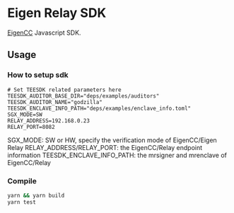 # Eigen Relay SDK

[EigenCC](https://github.com/ieigen/ieigen/tree/main/cc) Javascript SDK.

## Usage

### How to setup sdk

```
# Set TEESDK related parameters here
TEESDK_AUDITOR_BASE_DIR="deps/examples/auditors"
TEESDK_AUDITOR_NAME="godzilla"
TEESDK_ENCLAVE_INFO_PATH="deps/examples/enclave_info.toml"
SGX_MODE=SW
RELAY_ADDRESS=192.168.0.23
RELAY_PORT=8082
```
SGX_MODE: SW or HW, specify the verification mode of EigenCC/Eigen Relay
RELAY_ADDRESS/RELAY_PORT: the EigenCC/Relay endpoint information
TEESDK_ENCLAVE_INFO_PATH: the mrsigner and mrenclave of EigenCC/Relay

### Compile

```sh
yarn && yarn build
yarn test
```
